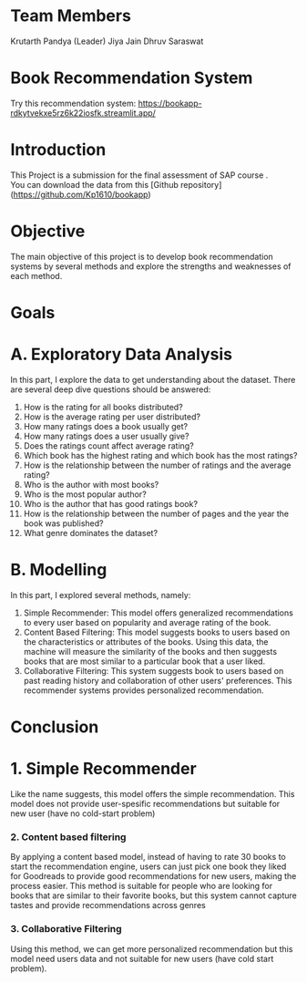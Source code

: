 # Team Members
Krutarth Pandya (Leader)
Jiya Jain
Dhruv Saraswat


# Book Recommendation System

Try this recommendation system: https://bookapp-rdkytvekxe5rz6k22iosfk.streamlit.app/

# Introduction
This Project is a submission for the final assessment of SAP course .   
You can download the data from this [Github repository] (https://github.com/Kp1610/bookapp)

# Objective
The main objective of this project is to develop book recommendation systems by several methods and explore the strengths and weaknesses of each method. 
 
# Goals
# A. Exploratory Data Analysis 
In this part, I explore the data to get understanding about the dataset. There are several deep dive questions should be answered:
1. How is the rating for all books distributed? 
2. How is the average rating per user distributed?
3. How many ratings does a book usually get? 
4. How many ratings does a user usually give? 
5. Does the ratings count affect average rating?
6. Which book has the highest rating and which book has the most ratings? 
7. How is the relationship between the number of ratings and the average rating? 
8. Who is the author with most books? 
9. Who is the most popular author? 
10. Who is the author that has good ratings book? 
11. How is the relationship between the number of pages and the year the book was published?
12. What genre dominates the dataset?
	
# B. Modelling 
In this part, I explored several methods, namely:
1. Simple Recommender: This model offers generalized recommendations to every user based on popularity and average rating of the book. 
2. Content Based Filtering: This model suggests books to users based on the characteristics or attributes of the books. Using this data, the machine will measure the similarity of the books  and then suggests books that are most similar to a particular book that a user liked. 
3. Collaborative Filtering: This system suggests book to users based on past reading history and collaboration of other users' preferences. This recommender systems provides personalized recommendation.

# Conclusion
# 1. Simple Recommender
Like the name suggests, this model offers the simple recommendation.  This model does not provide user-spesific recommendations but suitable for new user (have no cold-start problem)
### 2. Content based filtering
By applying a content based model, instead of having to rate 30 books to start the recommendation engine, users can just pick one book they liked for Goodreads to provide good recommendations for new users, making the process easier. This method is suitable for people who are looking for books that are similar to their favorite books, but this system cannot capture tastes and provide recommendations across genres 
### 3. Collaborative Filtering
Using this method, we can get more personalized recommendation but this model need users  data and not suitable for new users (have cold start problem).
